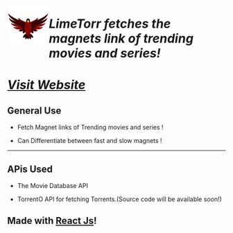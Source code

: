 <a href="https://rohtanshsehgal.github.io/FlixTorr/"><img src="./src/images/falconnew.png" align="left" ></a>


# **_LimeTorr fetches the magnets link of trending movies and series!_**

# _**[Visit Website](https://limeTorr.web.app/)**_

## **General Use**

- Fetch Magnet links of Trending movies and series !

- Can Differentiate between fast and slow magnets !

---

## **APis Used**

- The Movie Database API

- TorrentO API for fetching Torrents.(Source code will be available soon!)

## Made with [React Js](https://reactjs.org/)!
